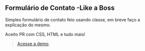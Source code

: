 ## Formulário de Contato -Like a Boss

Simples formulário de contato feio usando classe, em breve faço a explicação do mesmo.

Aceito PR com CSS, HTML e tudo mais!

> [Acesse a demo](http://eltondev.com.br/contato).

